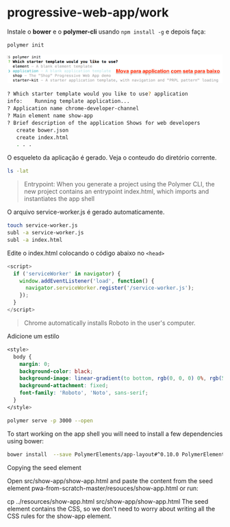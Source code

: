 # progressive-web-app/work

Instale o **bower** e o **polymer-cli** usando `npm install -g` e depois faça: 

```bash
polymer init
```

![polymer init](img/polymer-init.png)

```bash
? Which starter template would you like to use? application
info:    Running template application...
? Application name chrome-developer-channel
? Main element name show-app
? Brief description of the application Shows for web developers
   create bower.json
   create index.html
   . . . 
```

O esqueleto da aplicação é gerado. Veja o conteudo do diretório corrente.

```bash
ls -lat
```

> Entrypoint: When you generate a project using the Polymer CLI, the new project contains an entrypoint index.html, which imports and instantiates the app shell

O arquivo service-worker.js é gerado automaticamente.

```bash
touch service-worker.js
subl -a service-worker.js
subl -a index.html
```
Edite o index.html colocando o código abaixo no `<head>`

```javascript
<script>
  if ('serviceWorker' in navigator) {
    window.addEventListener('load', function() {
      navigator.serviceWorker.register('/service-worker.js');
    });
  }
</script>
```

> Chrome automatically installs Roboto in the user's computer.

Adicione um estilo

```css
<style>
  body {
    margin: 0;
    background-color: black;
    background-image: linear-gradient(to bottom, rgb(0, 0, 0) 0%, rgb(50, 50, 50) 50%, rgb(0, 0, 0) 100%);
    background-attachment: fixed;
    font-family: 'Roboto', 'Noto', sans-serif;
  }
</style>
```


```bash
polymer serve -p 3000 --open
```

To start working on the app shell you will need to install a few dependencies using bower:

```bash
bower install  --save PolymerElements/app-layout#^0.10.0 PolymerElements/app-route#^0.9.0 PolymerElements/iron-flex-layout#^1.0.0 PolymerElements/iron-pages#^1.0.0 PolymerElements/paper-icon-button#^1.0.0
```


Copying the seed element

Open src/show-app/show-app.html and paste the content from the seed element pwa-from-scratch-master/resouces/show-app.html or run:

cp ../resources/show-app.html src/show-app/show-app.html
The seed element contains the CSS, so we don't need to worry about writing all the CSS rules for the show-app element.


```javascript

```



```bash

```

```bash

```

```bash

```
